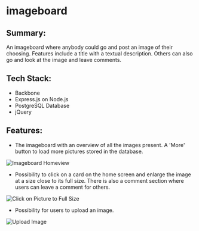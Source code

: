 # imageboard

## Summary:
An imageboard where anybody could go and post an image of their choosing. Features include a title with a textual description. Others can also go and look at the image and leave comments.
## Tech Stack:
* Backbone
* Express.js on Node.js
* PostgreSQL Database
* jQuery

## Features:

* The imageboard with an overview of all the images present. A 'More' button to load more pictures stored in the database.


![Imageboard Homeview](imageboard-1.gif)




* Possibility to click on a card on the home screen and enlarge the image at a size close to its full size. There is also a comment section where users can leave a comment for others.


![Click on Picture to Full Size](imageboard-2.gif)




* Possibility for users to upload an image.


![Upload Image](imageboard-3.gif)
 
